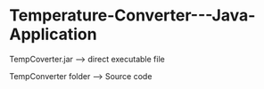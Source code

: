 # Temperature-Converter---Java-Application

TempCoverter.jar --> direct executable file

TempConverter folder --> Source code
